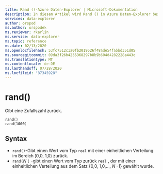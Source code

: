 ```yaml
---
title: Rand ()-Azure Daten-Explorer | Microsoft-Dokumentation
description: In diesem Artikel wird Rand () in Azure Daten-Explorer beschrieben.
services: data-explorer
author: orspod
ms.author: orspodek
ms.reviewer: rkarlin
ms.service: data-explorer
ms.topic: reference
ms.date: 02/13/2020
ms.openlocfilehash: 53fc7512c1a0fb2019526f48ade54fabbd351d05
ms.sourcegitcommit: 09da3f26b4235368297b8b9b604d4282228a443c
ms.translationtype: MT
ms.contentlocale: de-DE
ms.lasthandoff: 07/28/2020
ms.locfileid: "87345928"
---
```

# <a name="rand"></a>rand()

Gibt eine Zufallszahl zurück.

```kusto
rand()
rand(1000)
```

## <a name="syntax"></a>Syntax

* `rand()`-Gibt einen Wert vom Typ `real` mit einer einheitlichen Verteilung im Bereich [0,0, 1,0) zurück.
* `rand(`*N* `)` -gibt einen Wert vom Typ zurück `real` , der mit einer einheitlichen Verteilung aus dem Satz {0,0, 1,0,..., *N* -1} gewählt wurde.